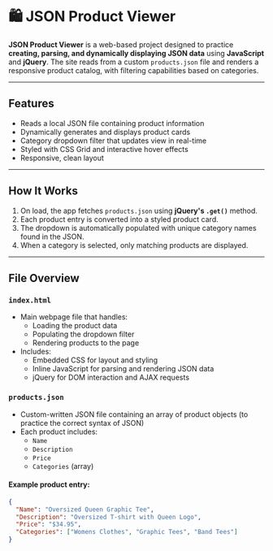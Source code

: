 # 🛍️ JSON Product Viewer

**JSON Product Viewer** is a web-based project designed to practice **creating, parsing, and dynamically displaying JSON data** using **JavaScript** and **jQuery**. 
The site reads from a custom `products.json` file and renders a responsive product catalog, with filtering capabilities based on categories.


---

## Features

- Reads a local JSON file containing product information
- Dynamically generates and displays product cards
- Category dropdown filter that updates view in real-time
- Styled with CSS Grid and interactive hover effects
- Responsive, clean layout

---

## How It Works

1. On load, the app fetches `products.json` using **jQuery's `.get()`** method.
2. Each product entry is converted into a styled product card.
3. The dropdown is automatically populated with unique category names found in the JSON.
4. When a category is selected, only matching products are displayed.

---

## File Overview

### `index.html`
- Main webpage file that handles:
  - Loading the product data
  - Populating the dropdown filter
  - Rendering products to the page
- Includes:
  - Embedded CSS for layout and styling
  - Inline JavaScript for parsing and rendering JSON data
  - jQuery for DOM interaction and AJAX requests

### `products.json`
- Custom-written JSON file containing an array of product objects (to practice the correct syntax of JSON) 
- Each product includes:
  - `Name`
  - `Description`
  - `Price`
  - `Categories` (array)

#### Example product entry:
```json
{
  "Name": "Oversized Queen Graphic Tee",
  "Description": "Oversized T-shirt with Queen Logo",
  "Price": "$34.95",
  "Categories": ["Womens Clothes", "Graphic Tees", "Band Tees"]
}
